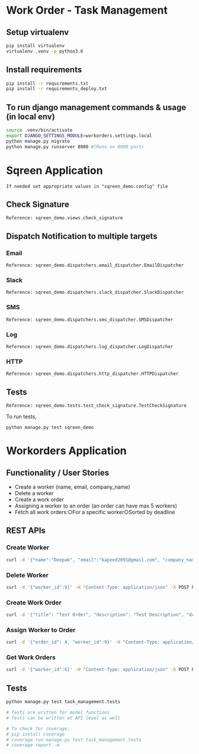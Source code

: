 # Work Order - Task Management


## Setup virtualenv

```bash
pip install virtualenv
virtualenv .venv -p python3.6
```

## Install requirements

```bash
pip install -r requirements.txt
pip install -r requirements_deploy.txt
```

## To run django management commands & usage (in local env)

```bash
source .venv/bin/activate
export DJANGO_SETTINGS_MODULE=workorders.settings.local
python manage.py migrate
python manage.py runserver 8000 #(Runs on 8000 port)
```

# Sqreen Application

```
If needed set appropriate values in "sqreen_demo.config" file
```

## Check Signature

```
Reference: sqreen_demo.views.check_signature
```

## Dispatch Notification to multiple targets

### Email

```
Reference: sqreen_demo.dispatchers.email_dispatcher.EmailDispatcher
```

### Slack

```
Reference: sqreen_demo.dispatchers.slack_dispatcher.SlackDispatcher
```

### SMS

```
Reference: sqreen_demo.dispatchers.sms_dispatcher.SMSDispatcher
```

### Log

```
Reference: sqreen_demo.dispatchers.log_dispatcher.LogDispatcher
```

### HTTP

```
Reference: sqreen_demo.dispatchers.http_dispatcher.HTTPDispatcher
```

## Tests

```
Reference: sqreen_demo.tests.test_check_signature.TestCheckSignature
```

To run tests,
```
python manage.py test sqreen_demo
```

# Workorders Application

## Functionality / User Stories

* Create a worker (name, email, company_name)
* Delete a worker
* Create a work order
* Assigning a worker to an order (an order can have max 5 workers)
* Fetch all work orders:○For a specific worker○Sorted by deadline

## REST APIs

### Create Worker

```bash
curl -d '{"name":"Deepak", "email":"kapeed2091@gmail.com", "company_name": "iB"}' -H "Content-Type: application/json" -X POST http://127.0.0.1:8000/task-management/create-worker/
```

### Delete Worker

```bash
curl -d '{"worker_id":9}' -H "Content-Type: application/json" -X POST http://127.0.0.1:8000/task-management/delete-worker/
```

### Create Work Order

```bash
curl -d '{"title": "Test Order", "description": "Test Description", "deadline": "2019-12-31"}' -H "Content-Type: application/json" -X POST http://127.0.0.1:8000/task-management/create-work-order/
```

### Assign Worker to Order

```bash
curl -d '{"order_id": 4, "worker_id":9}' -H "Content-Type: application/json" -X POST http://127.0.0.1:8000/task-management/assign-worker/
```

### Get Work Orders

```bash
curl -d '{"worker_id":6}' -H "Content-Type: application/json" -X POST http://127.0.0.1:8000/task-management/get-work-orders/
```

## Tests

```bash
python manage.py test task_management.tests

# Tests are written for model functions
# Tests can be written at API level as well

# To check for coverage:
# pip install coverage
# coverage run manage.py test task_management.tests
# coverage report -m
```
